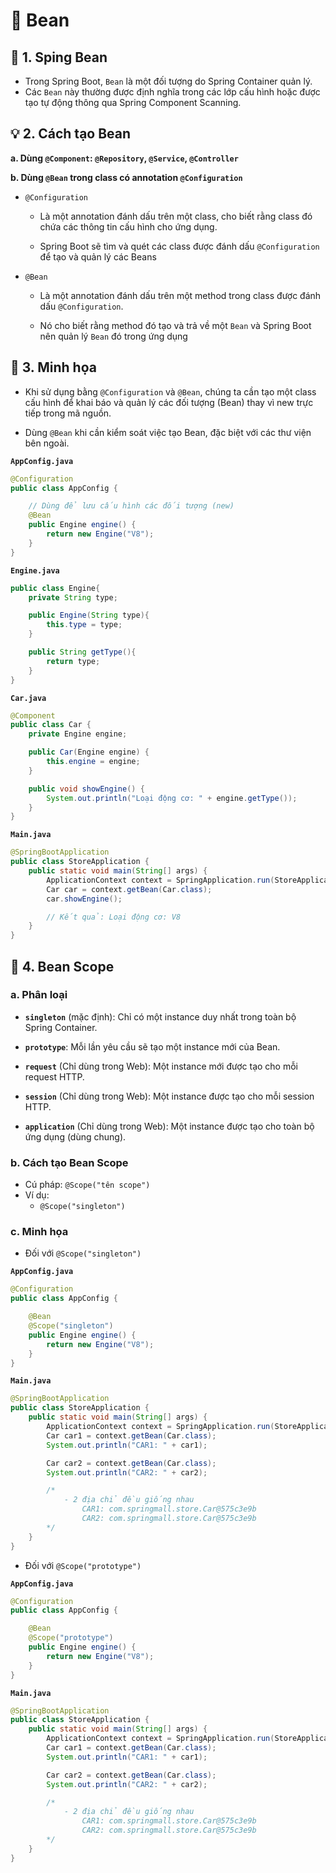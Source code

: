 # 🌱 Bean
## **🔹 1. Sping Bean**
- Trong Spring Boot, `Bean` là một đối tượng do Spring Container quản lý. 
- Các `Bean` này thường được định nghĩa trong các lớp cấu hình hoặc được tạo tự động thông qua Spring Component Scanning.
## **💡 2. Cách tạo Bean**
**a. Dùng `@Component`: `@Repository`, `@Service`, `@Controller`**

**b. Dùng `@Bean` trong class có annotation `@Configuration`**

- `@Configuration`
    - Là một annotation đánh dấu trên một class, cho biết rằng class đó chứa các thông tin cấu hình cho ứng dụng.

    - Spring Boot sẽ tìm và quét các class được đánh dấu `@Configuration` để tạo và quản lý các Beans

- `@Bean` 
    - Là một annotation đánh dấu trên một method trong class được đánh dấu `@Configuration`.

    - Nó cho biết rằng method đó tạo và trả về một `Bean` và Spring Boot nên quản lý `Bean` đó trong ứng dụng

## **🌿 3. Minh họa**
- Khi sử dụng bằng `@Configuration` và `@Bean`, chúng ta cần tạo một class cấu hình để khai báo và quản lý các đối tượng (Bean) thay vì new trực tiếp trong mã nguồn.

- Dùng `@Bean` khi cần kiểm soát việc tạo Bean, đặc biệt với các thư viện bên ngoài.

**`AppConfig.java`**
```java
@Configuration
public class AppConfig {

    // Dùng để lưu cấu hình các đối tượng (new)
    @Bean
    public Engine engine() {
        return new Engine("V8");
    }
}
```
**`Engine.java`**
```java
public class Engine{
    private String type;

    public Engine(String type){
        this.type = type;
    }

    public String getType(){
        return type;
    }
}
```
**`Car.java`**
```java
@Component
public class Car {
    private Engine engine;

    public Car(Engine engine) {
        this.engine = engine;
    }

    public void showEngine() {
        System.out.println("Loại động cơ: " + engine.getType());
    }
}
```
**`Main.java`**
```java
@SpringBootApplication
public class StoreApplication {
	public static void main(String[] args) {
		ApplicationContext context = SpringApplication.run(StoreApplication.class, args);
		Car car = context.getBean(Car.class);
		car.showEngine();

        // Kết quả: Loại động cơ: V8
	}
}
```
## **🌟 4. Bean Scope**
### **a. Phân loại**
- **`singleton`** (mặc định): Chỉ có một instance duy nhất trong toàn bộ Spring Container.

- **`prototype`**: Mỗi lần yêu cầu sẽ tạo một instance mới của Bean.

- **`request`** (Chỉ dùng trong Web): Một instance mới được tạo cho mỗi request HTTP.

- **`session`** (Chỉ dùng trong Web): Một instance được tạo cho mỗi session HTTP.

- **`application`** (Chỉ dùng trong Web): Một instance được tạo cho toàn bộ ứng dụng (dùng chung).

### **b. Cách tạo Bean Scope**
- Cú pháp: `@Scope("tên scope")`
- Ví dụ:
    - `@Scope("singleton")`
    
### **c. Minh họa**
- Đối với `@Scope("singleton")`

**`AppConfig.java`**
```java
@Configuration
public class AppConfig {

    @Bean
    @Scope("singleton")
    public Engine engine() {
        return new Engine("V8");
    }
}
```
**`Main.java`**
```java
@SpringBootApplication
public class StoreApplication {
	public static void main(String[] args) {
		ApplicationContext context = SpringApplication.run(StoreApplication.class, args);
		Car car1 = context.getBean(Car.class);
		System.out.println("CAR1: " + car1);

		Car car2 = context.getBean(Car.class);
		System.out.println("CAR2: " + car2);

        /*
            - 2 địa chỉ đều giống nhau
                CAR1: com.springmall.store.Car@575c3e9b
                CAR2: com.springmall.store.Car@575c3e9b
        */
	}
}
```
- Đối với `@Scope("prototype")`

**`AppConfig.java`**
```java
@Configuration
public class AppConfig {

    @Bean
    @Scope("prototype")
    public Engine engine() {
        return new Engine("V8");
    }
}
```
**`Main.java`**
```java
@SpringBootApplication
public class StoreApplication {
	public static void main(String[] args) {
		ApplicationContext context = SpringApplication.run(StoreApplication.class, args);
		Car car1 = context.getBean(Car.class);
		System.out.println("CAR1: " + car1);

		Car car2 = context.getBean(Car.class);
		System.out.println("CAR2: " + car2);

        /*
            - 2 địa chỉ đều giống nhau
                CAR1: com.springmall.store.Car@575c3e9b
                CAR2: com.springmall.store.Car@575c3e9b
        */
	}
}
```